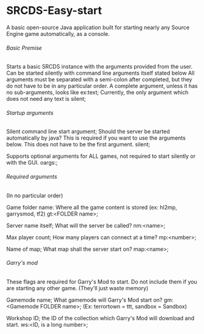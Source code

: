 # SRCDS-Easy-start
A basic open-source Java application built for starting nearly any Source Engine game automatically, as a console.

###### Basic Premise

Starts a basic SRCDS instance with the arguments provided from the user. Can be started silently with command line arguments itself stated below
All arguments must be separated with a semi-colon after completed, but they do not have to be in any particular order.
A complete argument, unless it has no sub-arguments, looks like ex:text;
Currently, the only argument which does not need any text is silent;

###### Startup arguments

Silent command line start argument; Should the server be started automatically by java?
This is required if you want to use the arguments below. This does not have to be the first argument.
silent;

Supports optional arguments for ALL games, not required to start silently or with the GUI.
oargs:<extra arguments for SRCDS itself>;

###### Required arguments 
(In no particular order)

Game folder name: Where all the game content is stored (ex: hl2mp, garrysmod, tf2)
gt:\<FOLDER name>;

Server name itself; What will the server be called?
nm:\<name>;

Max player count; How many players can connect at a time?
mp:\<number>;

Name of map; What map shall the server start on?
map:\<name>;

###### Garry's mod

These flags are required for Garry's Mod to start.
Do not include them if you are starting any other game. (They'll just waste memory)

Gamemode name; What gamemode will Garry's Mod start on?
gm:\<Gamemode FOLDER name>;
(Ex: terrortown = ttt, sandbox = Sandbox)

Workshop ID; the ID of the collection which Garry's Mod will download and start.
ws:\<ID, is a long number>;

